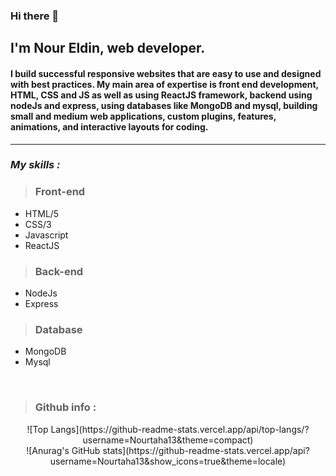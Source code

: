 ### Hi there 👋

## I'm Nour Eldin, web developer.

<h4> I build successful responsive websites that are easy to use and designed with best practices. My main area of ​​expertise is front end development, HTML, CSS and JS as well as using ReactJS framework, backend using nodeJs and express, using databases like MongoDB and mysql, building small and medium web applications, custom plugins, features, animations, and interactive layouts for coding.
 </h4>
<hr/>

### _My skills :_ 
> ### Front-end

 - HTML/5
 - CSS/3
 - Javascript
 - ReactJS
  
 > ### Back-end 
 - NodeJs
 - Express
> ### Database
 - MongoDB
 - Mysql
<br>

 
> ### Github info :
<p align="center">
![Top Langs](https://github-readme-stats.vercel.app/api/top-langs/?username=Nourtaha13&theme=compact)
<br>
![Anurag's GitHub stats](https://github-readme-stats.vercel.app/api?username=Nourtaha13&show_icons=true&theme=locale)
</p>

